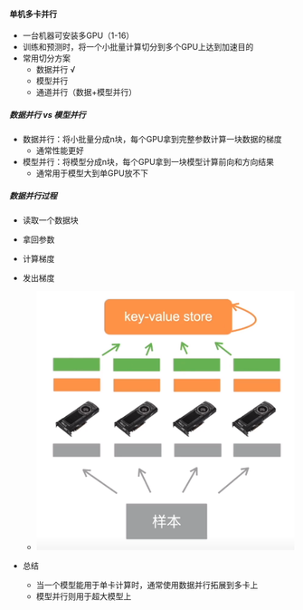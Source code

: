 #### 单机多卡并行

* 一台机器可安装多GPU（1-16）
* 训练和预测时，将一个小批量计算切分到多个GPU上达到加速目的
* 常用切分方案
  * 数据并行  √
  * 模型并行
  * 通道并行（数据+模型并行）

##### 数据并行 vs 模型并行

* 数据并行：将小批量分成n块，每个GPU拿到完整参数计算一块数据的梯度
  * 通常性能更好
* 模型并行：将模型分成n块，每个GPU拿到一块模型计算前向和方向结果
  * 通常用于模型大到单GPU放不下

##### 数据并行过程

* 读取一个数据块
* 拿回参数
* 计算梯度
* 发出梯度
  * ![image-20210727090241786](多gpu训练.assets/image-20210727090241786.png)



* 总结
  * 当一个模型能用于单卡计算时，通常使用数据并行拓展到多卡上
  * 模型并行则用于超大模型上